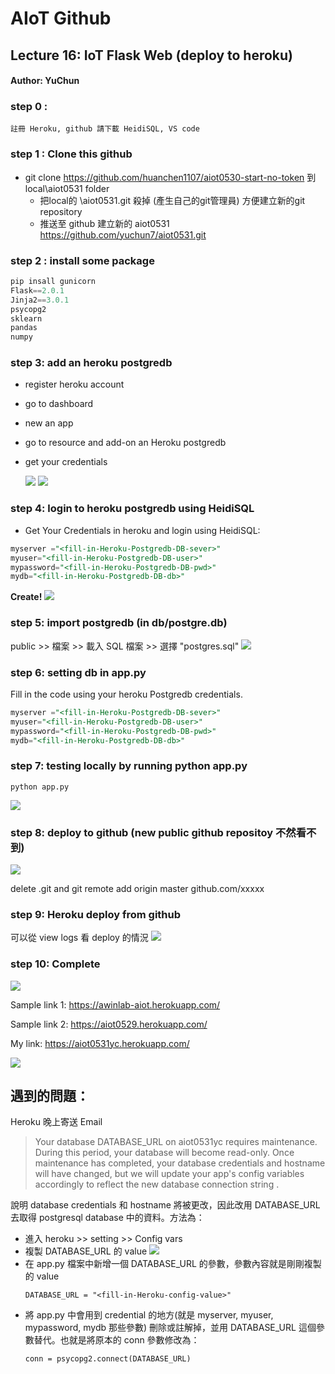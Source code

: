 # AIoT Github

## Lecture 16: IoT Flask Web (deploy to heroku)
#### Author: YuChun

### step 0 : 
    註冊 Heroku, github 請下載 HeidiSQL, VS code
    

### step 1 : Clone this github
* git clone https://github.com/huanchen1107/aiot0530-start-no-token 到 local\aiot0531 folder
    * 把local的 \aiot0531\.git 殺掉 (產生自己的git管理員) 方便建立新的git repository 
    * 推送至 github 建立新的 aiot0531 https://github.com/yuchun7/aiot0531.git


### step 2 : install some package


```python
pip insall gunicorn   
Flask==2.0.1 
Jinja2==3.0.1 
psycopg2 
sklearn 
pandas  
numpy 
```

### step 3: add an heroku postgredb

* register heroku account
* go to dashboard
* new an app
* go to resource and add-on an Heroku postgredb
* get your credentials

    ![](img/postgresql1.jpg )
    ![](img/postgresql2.jpg)

### step 4: login to heroku postgredb using HeidiSQL


* Get Your Credentials in heroku and login using HeidiSQL:

```sql
myserver ="<fill-in-Heroku-Postgredb-DB-sever>"
myuser="<fill-in-Heroku-Postgredb-DB-user>"
mypassword="<fill-in-Heroku-Postgredb-DB-pwd>"
mydb="<fill-in-Heroku-Postgredb-DB-db>"

```
**Create!**
![](img/postgresql.jpg)

### step 5: import postgredb (in db/postgre.db)
 public >> 檔案 >> 載入 SQL 檔案 >> 選擇 "postgres.sql"
![](img/sql.jpg)

### step 6: setting db in app.py

Fill in the code using your heroku Postgredb credentials.


```sql
myserver ="<fill-in-Heroku-Postgredb-DB-sever>"
myuser="<fill-in-Heroku-Postgredb-DB-user>"
mypassword="<fill-in-Heroku-Postgredb-DB-pwd>"
mydb="<fill-in-Heroku-Postgredb-DB-db>"

```

### step 7: testing locally by running python app.py

```
python app.py
```

![](img/app_test.jpg)

### step 8: deploy to github (new public github repositoy 不然看不到)

![](img/heroku_deploy.jpg)

delete .git and git remote add origin master github.com/xxxxx


### step 9: Heroku deploy from github
可以從 view logs 看 deploy 的情況
![](img/heroku_logs.jpg)

### step 10: Complete
![](img/success.jpg)

Sample link 1:
https://awinlab-aiot.herokuapp.com/

Sample link 2: 
https://aiot0529.herokuapp.com/

My link:
https://aiot0531yc.herokuapp.com/

![](img/ezgif.com-gif-maker.gif)

## 遇到的問題：

Heroku 晚上寄送 Email 

> Your database DATABASE_URL on aiot0531yc requires maintenance. During this period, your database will become read-only. Once maintenance has completed, your database credentials and hostname will have changed, but we will update your app's config variables accordingly to reflect the new database connection string .
>

說明 database credentials 和 hostname 將被更改，因此改用 DATABASE_URL去取得 postgresql database 中的資料。方法為：
* 進入 heroku >> setting >> Config vars
* 複製 DATABASE_URL 的 value
![](img/config.png)
* 在 app.py 檔案中新增一個 DATABASE_URL 的參數，參數內容就是剛剛複製的 value
    ```
    DATABASE_URL = "<fill-in-Heroku-config-value>"
    ```
* 將 app.py 中會用到 credential 的地方(就是 myserver, myuser, mypassword, mydb 那些參數) 刪除或註解掉，並用 DATABASE_URL 這個參數替代。也就是將原本的 conn 參數修改為：
    ```
    conn = psycopg2.connect(DATABASE_URL)
    ```
